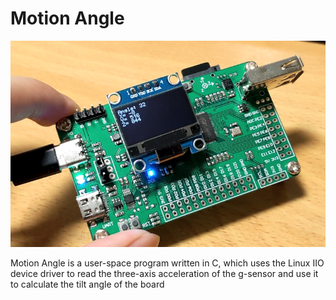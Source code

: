 # Motion Angle

<img src="https://github.com/yuansco/Motion-Angle/blob/master/Image/01.Demo.png" style="width:550px;"/>

Motion Angle is a user-space program written in C, which uses the Linux IIO device driver to read the three-axis acceleration of the g-sensor and use it to calculate the tilt angle of the board


